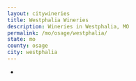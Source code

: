 ```yaml
---
layout: citywineries
title: Westphalia Wineries
description: Wineries in Westphalia, MO
permalink: /mo/osage/westphalia/
state: mo
county: osage
city: westphalia
---
```

-
